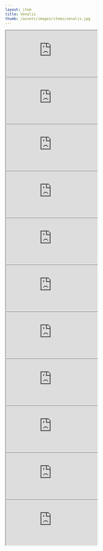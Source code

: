 ```yaml
---
layout: item
title: Venalis
thumb: /assets/images/items/venalis.jpg
---
```

<iframe src="http://magic-items.herokuapp.com/item/embed/1"></iframe>
<iframe src="http://magic-items.herokuapp.com/item/embed/57"></iframe>
<iframe src="http://magic-items.herokuapp.com/item/embed/77"></iframe>

<iframe src="http://magic-items.herokuapp.com/item/embed/2"></iframe>
<iframe src="http://magic-items.herokuapp.com/item/embed/23"></iframe>
<iframe src="http://magic-items.herokuapp.com/item/embed/24"></iframe>
<iframe src="http://magic-items.herokuapp.com/item/embed/40"></iframe>
<iframe src="http://magic-items.herokuapp.com/item/embed/83"></iframe>
<iframe src="http://magic-items.herokuapp.com/item/embed/82"></iframe>
<iframe src="http://magic-items.herokuapp.com/item/embed/91"></iframe>
<iframe src="http://magic-items.herokuapp.com/item/embed/206"></iframe>
